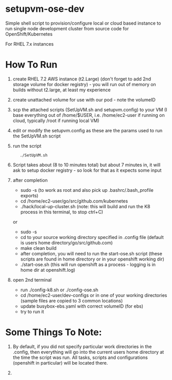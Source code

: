 # setupvm-ose-dev
Simple shell script to provision/configure local or cloud based instance to run single node development cluster from source code for OpenShift/Kubernetes

For RHEL 7.x instances

# How To Run

1.  create RHEL 7.2 AWS instance (t2.Large) (don't forget to add 2nd storage volume for docker registry) - you will run out of memory on builds without t2.large, at least my experience
2.  create unattached volume for use with our pod - note the volumeID
3.  scp the attached scripts (SetUpVM.sh and setupvm.config) to your VM (I base everything out of /home/$USER, i.e. /home/ec2-user if running on cloud, typically /root if running local VM)
4.  edit or modify the setupvm.config as these are the params used to run the SetUpVM.sh script
5.  run the script

           ./SetUpVM.sh 

6.  Script takes about (8 to 10 minutes total) but about 7 minutes in, it will ask to setup docker registry - so look for that as it expects some input
7.  after completion
      - sudo -s   (to work as root and also pick up .bashrc/.bash_profile exports)
      - cd /home/ec2-user/go/src/github.com/kubernetes
      - ./hack/local-up-cluster.sh   (note:  this will build and run the K8 process in this terminal, to stop ctrl+C)

      or

      - sudo -s
      - cd to your source working directory specified in .config file (default is users home directory/go/src/github.com)
      - make clean build
      - after completion, you will need to run the start-ose.sh script (these scripts are found in home directory or in your openshift working dir)
      - ./start-ose.sh   (this will run openshift as a process - logging is in home dir at openshift.log)

8.  open 2nd terminal
      - run ./config-k8.sh  or  ./config-ose.sh
      - cd /home/ec2-user/dev-configs or in one of your working directories (sample files are copied to 3 common locations)
      - update busybox-ebs.yaml with correct volumeID (for ebs)
      - try to run it

# Some Things To Note:

1.  By default, if you did not specify particular work directories in the .config, then everything will go into the current users home directory at the time the script was run.
    All tasks, scripts and configurations (openshift in particular) will be located there.

2.  
